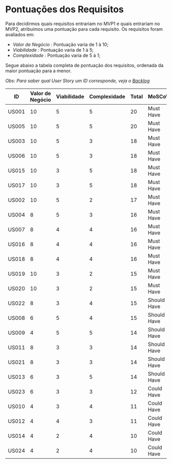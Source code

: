 # Pontuações dos Requisitos

Para decidirmos quais requisitos entrariam no MVP1 e quais entrariam no MVP2, atribuímos uma pontuação para cada requisito. Os requisitos foram avaliados em:

- _Valor de Negócio :_ Pontuação varia de 1 à 10;
- _Viabilidade :_ Pontuação varia de 1 à 5;
- _Complexidade :_ Pontuação varia de 5 à 1;

Segue abaixo a tabela completa de pontuação dos requisitos, ordenada da maior pontuação para a menor.

_Obs: Para saber qual User Story um ID corresponde, veja o [Backlog](https://mdsreq-fga-unb.github.io/2023.1-MoViagem/documentos/backlog/)_

| ID    | Valor de Negócio | Viabilidade | Complexidade | Total | MoSCoW      | MVP |
| ----- | ---------------- | ----------- | ------------ | ----- | ----------- | --- |
| US001 | 10               | 5           | 5            | 20    | Must Have   | 1   |
| US005 | 10               | 5           | 5            | 20    | Must Have   | 1   |
| US003 | 10               | 5           | 3            | 18    | Must Have   | 1   |
| US006 | 10               | 5           | 3            | 18    | Must Have   | 1   |
| US015 | 10               | 3           | 5            | 18    | Must Have   | 1   |
| US017 | 10               | 3           | 5            | 18    | Must Have   | 1   |
| US002 | 10               | 5           | 2            | 17    | Must Have   | 1   |
| US004 | 8                | 5           | 3            | 16    | Must Have   | 1   |
| US007 | 8                | 4           | 4            | 16    | Must Have   | 1   |
| US016 | 8                | 4           | 4            | 16    | Must Have   | 1   |
| US018 | 8                | 4           | 4            | 16    | Must Have   | 1   |
| US019 | 10               | 3           | 2            | 15    | Must Have   | 1   |
| US020 | 10               | 3           | 2            | 15    | Must Have   | 1   |
| US022 | 8                | 3           | 4            | 15    | Should Have | 2   |
| US008 | 6                | 5           | 4            | 15    | Should Have | 2   |
| US009 | 4                | 5           | 5            | 14    | Should Have | 2   |
| US011 | 8                | 3           | 3            | 14    | Should Have | 2   |
| US021 | 8                | 3           | 3            | 14    | Should Have | 2   |
| US013 | 6                | 3           | 5            | 14    | Should Have | 2   |
| US023 | 6                | 3           | 3            | 12    | Could Have  | 2   |
| US010 | 4                | 3           | 4            | 11    | Could Have  | 2   |
| US012 | 4                | 4           | 3            | 11    | Could Have  | 2   |
| US014 | 4                | 2           | 4            | 10    | Could Have  | 2   |
| US024 | 4                | 2           | 4            | 10    | Could Have  | 2   |
